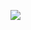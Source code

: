 ![](https://78.media.tumblr.com/46140b8bdeb5db47028a918ebe8adb7b/tumblr_npyyzr16xz1tzobkno2_500.gif)
